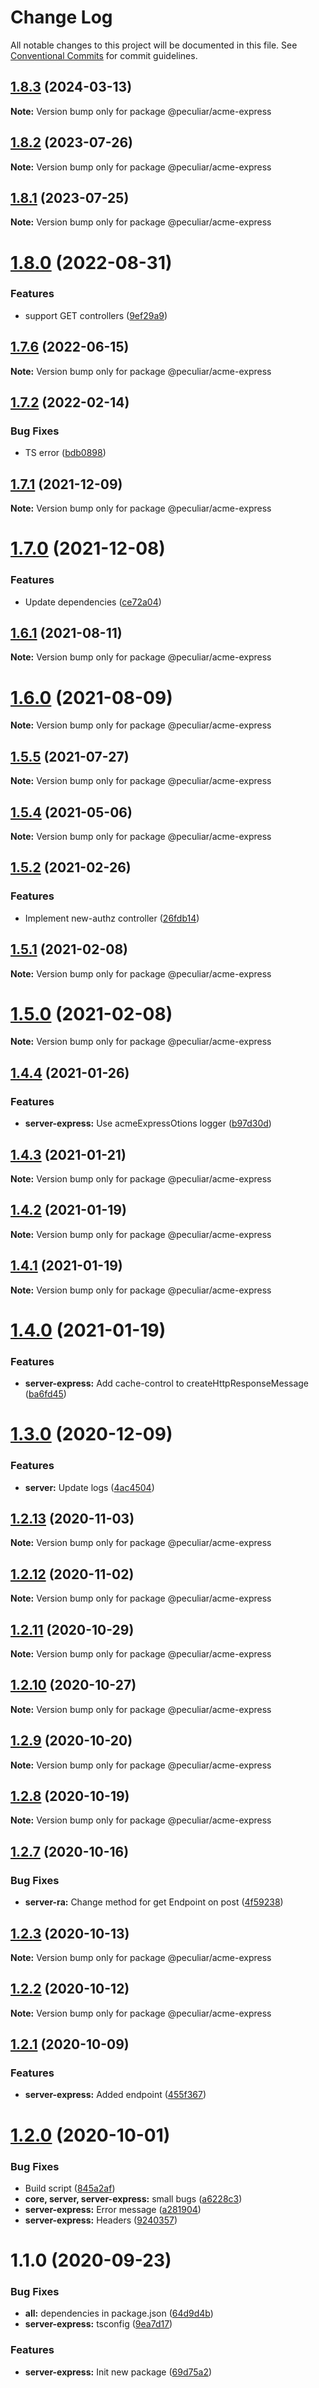 # Change Log

All notable changes to this project will be documented in this file.
See [Conventional Commits](https://conventionalcommits.org) for commit guidelines.

## [1.8.3](https://github.com/PeculiarVentures/acme-ts/compare/v1.8.2...v1.8.3) (2024-03-13)

**Note:** Version bump only for package @peculiar/acme-express





## [1.8.2](https://github.com/PeculiarVentures/acme-ts/compare/v1.8.1...v1.8.2) (2023-07-26)

**Note:** Version bump only for package @peculiar/acme-express





## [1.8.1](https://github.com/PeculiarVentures/acme-ts/compare/v1.8.0...v1.8.1) (2023-07-25)

**Note:** Version bump only for package @peculiar/acme-express





# [1.8.0](https://github.com/PeculiarVentures/acme-ts/compare/v1.7.6...v1.8.0) (2022-08-31)


### Features

* support GET controllers ([9ef29a9](https://github.com/PeculiarVentures/acme-ts/commit/9ef29a93095a8fed781340126cbf46223aba69bd))





## [1.7.6](https://github.com/PeculiarVentures/acme-ts/compare/v1.7.5...v1.7.6) (2022-06-15)

**Note:** Version bump only for package @peculiar/acme-express





## [1.7.2](https://github.com/PeculiarVentures/acme-ts/compare/v1.7.1...v1.7.2) (2022-02-14)


### Bug Fixes

* TS error ([bdb0898](https://github.com/PeculiarVentures/acme-ts/commit/bdb0898f9147196cf508535c11fbe72102f8bd93))





## [1.7.1](https://github.com/PeculiarVentures/acme-ts/compare/v1.7.0...v1.7.1) (2021-12-09)

**Note:** Version bump only for package @peculiar/acme-express





# [1.7.0](https://github.com/PeculiarVentures/acme-ts/compare/v1.6.1...v1.7.0) (2021-12-08)


### Features

* Update dependencies ([ce72a04](https://github.com/PeculiarVentures/acme-ts/commit/ce72a049a5fdabc542f6a7589f46dc37375022a3))





## [1.6.1](https://github.com/PeculiarVentures/acme-ts/compare/v1.6.0...v1.6.1) (2021-08-11)

**Note:** Version bump only for package @peculiar/acme-express





# [1.6.0](https://github.com/PeculiarVentures/acme-ts/compare/v1.5.5...v1.6.0) (2021-08-09)

**Note:** Version bump only for package @peculiar/acme-express





## [1.5.5](https://github.com/PeculiarVentures/acme-ts/compare/v1.5.4...v1.5.5) (2021-07-27)

**Note:** Version bump only for package @peculiar/acme-express





## [1.5.4](https://github.com/PeculiarVentures/acme-ts/compare/v1.5.3...v1.5.4) (2021-05-06)

**Note:** Version bump only for package @peculiar/acme-express





## [1.5.2](https://github.com/PeculiarVentures/acme-ts/compare/v1.5.1...v1.5.2) (2021-02-26)


### Features

* Implement new-authz controller ([26fdb14](https://github.com/PeculiarVentures/acme-ts/commit/26fdb1453fb8ac559573fb79f29f1875629ee88a))





## [1.5.1](https://github.com/PeculiarVentures/acme-ts/compare/v1.5.0...v1.5.1) (2021-02-08)

**Note:** Version bump only for package @peculiar/acme-express





# [1.5.0](https://github.com/PeculiarVentures/acme-ts/compare/v1.4.4...v1.5.0) (2021-02-08)

**Note:** Version bump only for package @peculiar/acme-express





## [1.4.4](https://github.com/PeculiarVentures/acme-ts/compare/v1.4.3...v1.4.4) (2021-01-26)


### Features

* **server-express:** Use acmeExpressOtions logger ([b97d30d](https://github.com/PeculiarVentures/acme-ts/commit/b97d30d642f0d1180ba165b0f31455bdcdbd3897))





## [1.4.3](https://github.com/PeculiarVentures/acme-ts/compare/v1.4.2...v1.4.3) (2021-01-21)

**Note:** Version bump only for package @peculiar/acme-express





## [1.4.2](https://github.com/PeculiarVentures/acme-ts/compare/v1.4.1...v1.4.2) (2021-01-19)

**Note:** Version bump only for package @peculiar/acme-express





## [1.4.1](https://github.com/PeculiarVentures/acme-ts/compare/v1.4.0...v1.4.1) (2021-01-19)

**Note:** Version bump only for package @peculiar/acme-express





# [1.4.0](https://github.com/PeculiarVentures/acme-ts/compare/v1.3.0...v1.4.0) (2021-01-19)


### Features

* **server-express:** Add cache-control to createHttpResponseMessage ([ba6fd45](https://github.com/PeculiarVentures/acme-ts/commit/ba6fd456a0d3bef041c93978f0caf168fbf7d4d9))





# [1.3.0](https://github.com/PeculiarVentures/acme-ts/compare/v1.2.13...v1.3.0) (2020-12-09)


### Features

* **server:** Update logs ([4ac4504](https://github.com/PeculiarVentures/acme-ts/commit/4ac4504f5e070f4c1d60a4864f992410a4fb8a1d))





## [1.2.13](https://github.com/PeculiarVentures/acme-ts/compare/v1.2.12...v1.2.13) (2020-11-03)

**Note:** Version bump only for package @peculiar/acme-express





## [1.2.12](https://github.com/PeculiarVentures/acme-ts/compare/v1.2.11...v1.2.12) (2020-11-02)

**Note:** Version bump only for package @peculiar/acme-express





## [1.2.11](https://github.com/PeculiarVentures/acme-ts/compare/v1.2.10...v1.2.11) (2020-10-29)

**Note:** Version bump only for package @peculiar/acme-express





## [1.2.10](https://github.com/PeculiarVentures/acme-ts/compare/v1.2.9...v1.2.10) (2020-10-27)

**Note:** Version bump only for package @peculiar/acme-express





## [1.2.9](https://github.com/PeculiarVentures/acme-ts/compare/v1.2.8...v1.2.9) (2020-10-20)

**Note:** Version bump only for package @peculiar/acme-express





## [1.2.8](https://github.com/PeculiarVentures/acme-ts/compare/v1.2.7...v1.2.8) (2020-10-19)

**Note:** Version bump only for package @peculiar/acme-express





## [1.2.7](https://github.com/PeculiarVentures/acme-ts/compare/v1.2.6...v1.2.7) (2020-10-16)


### Bug Fixes

* **server-ra:** Change method for get Endpoint on post ([4f59238](https://github.com/PeculiarVentures/acme-ts/commit/4f5923858fe441bf3ddfb2267314f92be3ded871))





## [1.2.3](https://github.com/PeculiarVentures/acme-ts/compare/v1.2.2...v1.2.3) (2020-10-13)

**Note:** Version bump only for package @peculiar/acme-express





## [1.2.2](https://github.com/PeculiarVentures/acme-ts/compare/v1.2.1...v1.2.2) (2020-10-12)

**Note:** Version bump only for package @peculiar/acme-express





## [1.2.1](https://github.com/PeculiarVentures/acme-ts/compare/v1.2.0...v1.2.1) (2020-10-09)


### Features

* **server-express:** Added endpoint ([455f367](https://github.com/PeculiarVentures/acme-ts/commit/455f3679d6d2281270cdb2e331b7328263b66d0b))





# [1.2.0](https://github.com/PeculiarVentures/acme-ts/compare/v1.1.0...v1.2.0) (2020-10-01)


### Bug Fixes

* Build script ([845a2af](https://github.com/PeculiarVentures/acme-ts/commit/845a2af0a596fdb18b2cd3260779c1b05cdd9120))
* **core, server, server-express:** small bugs ([a6228c3](https://github.com/PeculiarVentures/acme-ts/commit/a6228c3432ed8fc9dea7f01afbac73f3d9ca185c))
* **server-express:** Error message ([a281904](https://github.com/PeculiarVentures/acme-ts/commit/a28190410762b50ea9191ed09e823fa1365ed2ac))
* **server-express:** Headers ([9240357](https://github.com/PeculiarVentures/acme-ts/commit/9240357dcfa1aeb19e0702ea6bb263993fd7cad1))





# 1.1.0 (2020-09-23)


### Bug Fixes

* **all:** dependencies in package.json ([64d9d4b](https://github.com/PeculiarVentures/acme-ts/commit/64d9d4b220c1601d493d08fbd1517fe0c658962a))
* **server-express:** tsconfig ([9ea7d17](https://github.com/PeculiarVentures/acme-ts/commit/9ea7d170c4460962a2eb193f117992ced0ec9b96))


### Features

* **server-express:** Init new package ([69d75a2](https://github.com/PeculiarVentures/acme-ts/commit/69d75a2cfe808b58708b548fe293593c0dcfbcf4))
